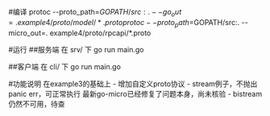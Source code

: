 #编译
protoc --proto_path=$GOPATH/src:. --go_out=. example4/proto/model/*.proto 
protoc --proto_path=$GOPATH/src:. --micro_out=. example4/proto/rpcapi/*.proto 

#运行
##服务端
    在 srv/ 下
        go run main.go


##客户端
    在 cli/ 下
        go run main.go


#功能说明
	在example3的基础上
	- 增加自定义proto协议
	- stream例子，不抛出panic err，可正常执行
		最新go-micro已经修复了问题本身，尚未核验
	- bistream仍然不可用，待查